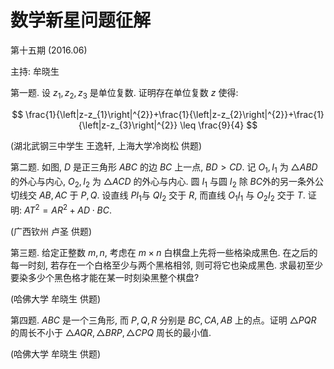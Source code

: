 # 数学新星问题征解 

第十五期 (2016.06)

主持: 牟晓生

第一题. 设 $z_{1}, z_{2}, z_{3}$ 是单位复数. 证明存在单位复数 $z$ 使得:

$$
\frac{1}{\left|z-z_{1}\right|^{2}}+\frac{1}{\left|z-z_{2}\right|^{2}}+\frac{1}{\left|z-z_{3}\right|^{2}} \leq \frac{9}{4}
$$

(湖北武钢三中学生 王逸轩, 上海大学冷岗松 供题)

第二题. 如图, $D$ 是正三角形 $A B C$ 的边 $B C$ 上一点, $B D>C D$. 记 $O_{1}, I_{1}$ 为 $\triangle A B D$ 的外心与内心, $O_{2}, I_{2}$ 为 $\triangle A C D$ 的外心与内心. 圆 $I_{1}$ 与圆 $I_{2}$ 除 $B C$外的另一条外公切线交 $A B, A C$ 于 $P, Q$. 设直线 $P I_{1}$与 $Q I_{2}$ 交于 $R$, 而直线 $O_{1} I_{1}$ 与 $O_{2} I_{2}$ 交于 $T$. 证明: $A T^{2}=A R^{2}+A D \cdot B C$.

(广西钦州 卢圣 供题)



第三题. 给定正整数 $m, n$, 考虑在 $m \times n$ 白棋盘上先将一些格染成黑色. 在之后的每一时刻, 若存在一个白格至少与两个黑格相邻, 则可将它也染成黑色. 求最初至少要染多少个黑色格才能在某一时刻染黑整个棋盘?

(哈佛大学 牟晓生 供题)

第四题. $A B C$ 是一个三角形, 而 $P, Q, R$ 分别是 $B C, C A, A B$ 上的点。证明 $\triangle P Q R$ 的周长不小于 $\triangle A Q R, \triangle B R P, \triangle C P Q$ 周长的最小值.

(哈佛大学 牟晓生 供题)

